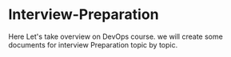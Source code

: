 # Interview-Preparation
Here Let's take overview on DevOps course. we will create some documents for interview Preparation topic by topic.
